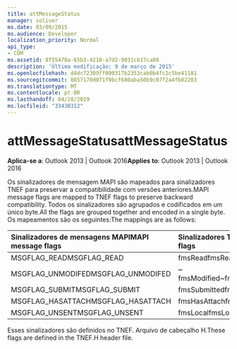 ```yaml
---
title: attMessageStatus
manager: soliver
ms.date: 03/09/2015
ms.audience: Developer
localization_priority: Normal
api_type:
- COM
ms.assetid: 8f55470a-65b3-4210-a7d2-9031cb17ca80
description: 'Última modificação: 9 de março de 2015'
ms.openlocfilehash: d4dc72309ff090317b2353cab0b4fc2c5be41181
ms.sourcegitcommit: 8657170d071f9bcf680aba50b9c07f2a4fb82283
ms.translationtype: MT
ms.contentlocale: pt-BR
ms.lasthandoff: 04/28/2019
ms.locfileid: "33430312"
---
```

# <a name="attmessagestatus"></a><span data-ttu-id="152f4-103">attMessageStatus</span><span class="sxs-lookup"><span data-stu-id="152f4-103">attMessageStatus</span></span>

  
  
<span data-ttu-id="152f4-104">**Aplica-se a**: Outlook 2013 | Outlook 2016</span><span class="sxs-lookup"><span data-stu-id="152f4-104">**Applies to**: Outlook 2013 | Outlook 2016</span></span> 
  
<span data-ttu-id="152f4-105">Os sinalizadores de mensagem MAPI são mapeados para sinalizadores TNEF para preservar a compatibilidade com versões anteriores.</span><span class="sxs-lookup"><span data-stu-id="152f4-105">MAPI message flags are mapped to TNEF flags to preserve backward compatibility.</span></span> <span data-ttu-id="152f4-106">Todos os sinalizadores são agrupados e codificados em um único byte.</span><span class="sxs-lookup"><span data-stu-id="152f4-106">All the flags are grouped together and encoded in a single byte.</span></span> <span data-ttu-id="152f4-107">Os mapeamentos são os seguintes:</span><span class="sxs-lookup"><span data-stu-id="152f4-107">The mappings are as follows:</span></span>
  
|<span data-ttu-id="152f4-108">**Sinalizadores de mensagens MAPI**</span><span class="sxs-lookup"><span data-stu-id="152f4-108">**MAPI message flags**</span></span>|<span data-ttu-id="152f4-109">**Sinalizadores TNEF**</span><span class="sxs-lookup"><span data-stu-id="152f4-109">**TNEF flags**</span></span>|
|:-----|:-----|
|<span data-ttu-id="152f4-110">MSGFLAG_READ</span><span class="sxs-lookup"><span data-stu-id="152f4-110">MSGFLAG_READ</span></span>  <br/> |<span data-ttu-id="152f4-111">fmsRead</span><span class="sxs-lookup"><span data-stu-id="152f4-111">fmsRead</span></span>  <br/> |
|<span data-ttu-id="152f4-112">MSGFLAG_UNMODIFED</span><span class="sxs-lookup"><span data-stu-id="152f4-112">MSGFLAG_UNMODIFED</span></span>  <br/> |<span data-ttu-id="152f4-113">~ fmsModified</span><span class="sxs-lookup"><span data-stu-id="152f4-113">~fmsModified</span></span>  <br/> |
|<span data-ttu-id="152f4-114">MSGFLAG_SUBMIT</span><span class="sxs-lookup"><span data-stu-id="152f4-114">MSGFLAG_SUBMIT</span></span>  <br/> |<span data-ttu-id="152f4-115">fmsSubmitted</span><span class="sxs-lookup"><span data-stu-id="152f4-115">fmsSubmitted</span></span>  <br/> |
|<span data-ttu-id="152f4-116">MSGFLAG_HASATTACH</span><span class="sxs-lookup"><span data-stu-id="152f4-116">MSGFLAG_HASATTACH</span></span>  <br/> |<span data-ttu-id="152f4-117">fmsHasAttach</span><span class="sxs-lookup"><span data-stu-id="152f4-117">fmsHasAttach</span></span>  <br/> |
|<span data-ttu-id="152f4-118">MSGFLAG_UNSENT</span><span class="sxs-lookup"><span data-stu-id="152f4-118">MSGFLAG_UNSENT</span></span>  <br/> |<span data-ttu-id="152f4-119">fmsLocal</span><span class="sxs-lookup"><span data-stu-id="152f4-119">fmsLocal</span></span>  <br/> |
   
<span data-ttu-id="152f4-120">Esses sinalizadores são definidos no TNEF. Arquivo de cabeçalho H.</span><span class="sxs-lookup"><span data-stu-id="152f4-120">These flags are defined in the TNEF.H header file.</span></span>
  

